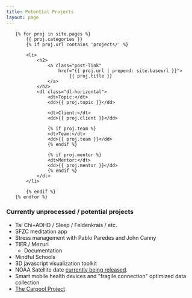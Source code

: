 ```yaml
---
title: Potential Projects
layout: page
---
```

<ul class="post-list list-unstyled">

    {% for proj in site.pages %}
        {{ proj.categories }}
        {% if proj.url contains 'projects/' %}

        <li>
            <h2>
                <a class="post-link"
                    href="{{ proj.url | prepend: site.baseurl }}">
                        {{ proj.title }}
                </a>
            </h2>
            <dl class="dl-horizontal">
                <dt>Topic:</dt>
                <dd>{{ proj.topic }}</dd>

                <dt>Client:</dt>
                <dd>{{ proj.client }}</dd>

                {% if proj.team %}
                <dt>Team:</dt>
                <dd>{{ proj.team }}</dd>
                {% endif %}

                {% if proj.mentor %}
                <dt>Mentor:</dt>
                <dd>{{ proj.mentor }}</dd>
                {% endif %}
            </dl>
        </li>

        {% endif %}
    {% endfor %}
</ul>

### Currently unprocessed / potential projects

 - Tai Chi+ADHD / Sleep / Feldenkrais / etc.
 - SFZC meditation app
 - Stress management with Pablo Paredes and John Canny
 - TIER / Mezuri
   - Documentation
 - Mindful Schools
 - 3D javascript visualization toolkit
 - NOAA Satellite date [currently being
   released](https://data-alliance.noaa.gov/).
 - Smart mobile health devices and "fragile connection" optimized data
   collection
 - [The Carpool Project](https://github.com/BIDS-collaborative/the-carpool-project)
